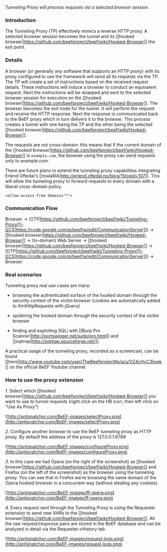 _Tunneling Proxy will process requests via a selected browser session._

### Introduction ###

The Tunneling Proxy (TP) effectively mimics a reverse HTTP proxy. A selected browser session becomes the tunnel and its [[hooked browser|https://github.com/beefproject/beef/wiki/Hooked-Browser]] the exit point. 

### Details ###

A browser (or generally any software that supports an HTTP proxy) with its proxy configured to use the framework will send all its requests via the TP. The TP will create a set of instructions based on the received request details. These instructions will induce a browser to conduct an equivalent request.  Next the instructions will be wrapped and sent to the selected browser session for execution on the [[hooked browser|https://github.com/beefproject/beef/wiki/Hooked-Browser]]. The browser becomes the exit node for the tunnel. It will perform the request and receive the HTTP response. Next the response is communicated back to the BeEF proxy which in turn delivers it to the browser. This process creates a tunnel with one being the TP and the other being the selected [[hooked browser|https://github.com/beefproject/beef/wiki/Hooked-Browser]].

The requests are not cross-domain: this means that if the current domain of the [[hooked browser|https://github.com/beefproject/beef/wiki/Hooked-Browser]] is `example.com`, the browser using the proxy can send requests only to example.com.

There are future plans to extend the tunneling proxy capabilities integrating Erlend Oftedal's [[malaRIA|http://erlend.oftedal.no/blog/?blogid=107]]. This will allow the tunneling proxy to forward requests to every domain with a liberal cross-domain policy.

```<allow-access-from domain="*">```

### Communication Flow ###

Browser -> ([[TP|https://github.com/beefproject/beef/wiki/Tunneling-Proxy/]]-[[CS|https://code.google.com/p/beef/w/edit/CommunicationServer]]) -> [[hooked browser|https://github.com/beefproject/beef/wiki/Hooked-Browser]] -> (In-domain) Web Server -> [[hooked browser|https://github.com/beefproject/beef/wiki/Hooked-Browser]] -> ([[TP|https://github.com/beefproject/beef/wiki/Tunneling-Proxy/]]-[[CS|https://code.google.com/p/beef/w/edit/CommunicationServer]]) -> Browser

### Real scenarios ###

Tunneling proxy real use cases are many:
 - browsing the authenticated surface of the hooked domain through the security context of the victim browser (cookies are automatically added to XmlHttpRequests with jQuery)

 - spidering the hooked domain through the security context of the victim browser

 - finding and exploiting SQLi with [[Burp Pro Scanner|http://portswigger.net/suite/pro.html]] and [[sqlmap|http://sqlmap.sourceforge.net/]].

A practical usage of the tunneling proxy, recorded as a screencast, can be found [[here|http://www.youtube.com/user/TheBeefproject#p/a/u/1/Z4cHyC3lowk]] on the official BeEF Youtube channel.

### How to use the proxy extension ###

*1.* Select which [[hooked browser|https://github.com/beefproject/beef/wiki/Hooked-Browser]] you want to use to tunnel requests (right click on the HB icon, then left click on "Use As Proxy")

![http://antisnatchor.com/BeEF-images/selectProxy.png](http://antisnatchor.com/BeEF-images/selectProxy.png)

*2.* Configure another browser to use the BeEF tunneling proxy as HTTP proxy. By default the address of the proxy is 127.0.0.1:6789

![http://antisnatchor.com/BeEF-images/configureProxy.png](http://antisnatchor.com/BeEF-images/configureProxy.png)

*3.* In this case we had Opera (on the right of the screenshot) as [[hooked browser|https://github.com/beefproject/beef/wiki/Hooked-Browser]] and Firefox (on the left of the screenshot) as the browser using the tunneling proxy. You can see that in Firefox we're browsing the same domain of the Opera hooked browser in a concurrent way (without stealing any cookies).  

![http://antisnatchor.com/BeEF-images/ff-opera.png](http://antisnatchor.com/BeEF-images/ff-opera.png)

*4.* Every request sent through the Tunneling Proxy is using the Requester extension to send new XHRs to the [[hooked browser|https://github.com/beefproject/beef/wiki/Hooked-Browser]]. All the raw request/response pairs are stored in the BeEF database and can be analyzed in detail via the Requester->History tab.

![http://antisnatchor.com/BeEF-images/request-logs.png](http://antisnatchor.com/BeEF-images/request-logs.png)
